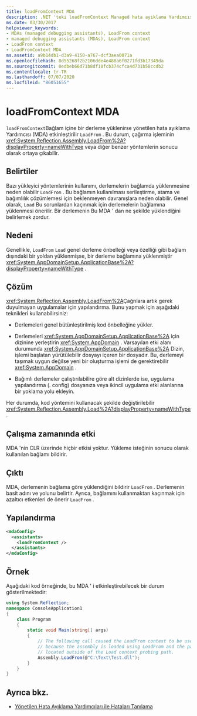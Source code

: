 ```yaml
---
title: loadFromContext MDA
description: .NET 'teki loadFromContext Managed hata ayıklama Yardımcısı 'nı (MDA), bir derleme LoadFrom bağlamına yüklenirse etkinleştirilir şekilde anlayın.
ms.date: 03/30/2017
helpviewer_keywords:
- MDAs (managed debugging assistants), LoadFrom context
- managed debugging assistants (MDAs), LoadFrom context
- LoadFrom context
- LoadFromContext MDA
ms.assetid: a9b14db1-d3a9-4150-a767-dcf3aea0071a
ms.openlocfilehash: 8d55268f2b2106dde4e488a6f0271fd3b17349da
ms.sourcegitcommit: 0edbeb66d71b8df10fcb374cfca4d731b58ccdb2
ms.contentlocale: tr-TR
ms.lasthandoff: 07/07/2020
ms.locfileid: "86051655"
---
```

# <a name="loadfromcontext-mda"></a>loadFromContext MDA
`loadFromContext`Bağlam içine bir derleme yüklenirse yönetilen hata ayıklama Yardımcısı (MDA) etkinleştirilir `LoadFrom` . Bu durum, çağırma işleminin <xref:System.Reflection.Assembly.LoadFrom%2A?displayProperty=nameWithType> veya diğer benzer yöntemlerin sonucu olarak ortaya çıkabilir.  
  
## <a name="symptoms"></a>Belirtiler  
 Bazı yükleyici yöntemlerinin kullanımı, derlemelerin bağlamda yüklenmesine neden olabilir `LoadFrom` . Bu bağlamın kullanılması serileştirme, atama ve bağımlılık çözümlemesi için beklenmeyen davranışlara neden olabilir. Genel olarak, `Load` Bu sorunlardan kaçınmak için derlemelerin bağlamına yüklenmesi önerilir. Bir derlemenin Bu MDA ' dan ne şekilde yüklendiğini belirlemek zordur.  
  
## <a name="cause"></a>Nedeni  
 Genellikle, `LoadFrom` `Load` genel derleme önbelleği veya özelliği gibi bağlam dışındaki bir yoldan yüklenmişse, bir derleme bağlamına yüklenmiştir <xref:System.AppDomainSetup.ApplicationBase%2A?displayProperty=nameWithType> .  
  
## <a name="resolution"></a>Çözüm  
 <xref:System.Reflection.Assembly.LoadFrom%2A>Çağrılara artık gerek duyulmayan uygulamalar için yapılandırma. Bunu yapmak için aşağıdaki teknikleri kullanabilirsiniz:  
  
- Derlemeleri genel bütünleştirilmiş kod önbelleğine yükler.  
  
- Derlemeleri <xref:System.AppDomainSetup.ApplicationBase%2A> için dizinine yerleştirin <xref:System.AppDomain> . Varsayılan etki alanı durumunda <xref:System.AppDomainSetup.ApplicationBase%2A> Dizin, işlemi başlatan yürütülebilir dosyayı içeren bir dosyadır. Bu, derlemeyi taşımak uygun değilse yeni bir oluşturma işlemi de gerektirebilir <xref:System.AppDomain> .  
  
- Bağımlı derlemeler çalıştırılabilire göre alt dizinlerde ise, uygulama yapılandırma (. config) dosyanıza veya ikincil uygulama etki alanlarına bir yoklama yolu ekleyin.  
  
 Her durumda, kod yöntemini kullanacak şekilde değiştirilebilir <xref:System.Reflection.Assembly.Load%2A?displayProperty=nameWithType> .  
  
## <a name="effect-on-the-runtime"></a>Çalışma zamanında etki  
 MDA 'nin CLR üzerinde hiçbir etkisi yoktur. Yükleme isteğinin sonucu olarak kullanılan bağlamı bildirir.  
  
## <a name="output"></a>Çıktı  
 MDA, derlemenin bağlama göre yüklendiğini bildirir `LoadFrom` . Derlemenin basit adını ve yolunu belirtir. Ayrıca, bağlamını kullanmaktan kaçınmak için azaltıcı etkenleri de önerir `LoadFrom` .  
  
## <a name="configuration"></a>Yapılandırma  
  
```xml  
<mdaConfig>  
  <assistants>  
    <loadFromContext />  
  </assistants>  
</mdaConfig>  
```  
  
## <a name="example"></a>Örnek  
 Aşağıdaki kod örneğinde, bu MDA ' i etkinleştirebilecek bir durum gösterilmektedir:  
  
```csharp
using System.Reflection;  
namespace ConsoleApplication1  
{  
    class Program  
    {  
        static void Main(string[] args)  
        {  
            // The following call caused the LoadFrom context to be used  
            // because the assembly is loaded using LoadFrom and the path is
            // located outside of the Load context probing path.
            Assembly.LoadFrom(@"C:\Text\Test.dll");  
        }  
    }  
}  
```  
  
## <a name="see-also"></a>Ayrıca bkz.

- [Yönetilen Hata Ayıklama Yardımcıları ile Hataları Tanılama](diagnosing-errors-with-managed-debugging-assistants.md)
